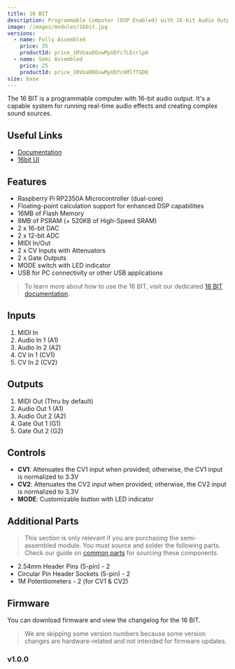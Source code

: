 ```yaml
---
title: 16 BIT
description: Programmable Computer (DSP Enabled) with 16-bit Audio Output.
image: /images/modules/16bit.jpg
versions:
  - name: Fully Assembled
    price: 35
    productId: price_1RVUaxDOvwMyUDfc7LEcrlp0
  - name: Semi Assembled
    price: 25
    productId: price_1RVUaRDOvwMyUDfckMlfTGDQ
size: base
---
```


The 16 BIT is a programmable computer with 16-bit audio output. It's a capable system for running real-time audio effects and creating complex sound sources.

## Useful Links

* [Documentation](/docs/16bit/introduction)
* [16bit UI](/ui/16bit)

## Features

* Raspberry Pi RP2350A Microcontroller (dual-core)
* Floating-point calculation support for enhanced DSP capabilities
* 16MB of Flash Memory
* 8MB of PSRAM (+ 520KB of High-Speed SRAM)
* 2 x 16-bit DAC
* 2 x 12-bit ADC
* MIDI In/Out
* 2 x CV Inputs with Attenuators
* 2 x Gate Outputs
* MODE switch with LED indicator
* USB for PC connectivity or other USB applications

> To learn more about how to use the 16 BIT, visit our dedicated [16 BIT documentation](/docs/16bit/introduction).

## Inputs

1. MIDI In
2. Audio In 1 (A1)
3. Audio In 2 (A2)
4. CV In 1 (CV1)
5. CV In 2 (CV2)

## Outputs

1. MIDI Out (Thru by default)
2. Audio Out 1 (A1)
3. Audio Out 2 (A2)
4. Gate Out 1 (G1)
5. Gate Out 2 (G2)

## Controls

* **CV1**: Attenuates the CV1 input when provided; otherwise, the CV1 input is normalized to 3.3V
* **CV2**: Attenuates the CV2 input when provided; otherwise, the CV2 input is normalized to 3.3V
* **MODE**: Customizable button with LED indicator

## Additional Parts

> This section is only relevant if you are purchasing the semi-assembled module. You must source and solder the following parts. Check our guide on [common parts](/docs/technical-details/common-parts) for sourcing these components.

* 2.54mm Header Pins (5-pin) - 2
* Circular Pin Header Sockets (5-pin) - 2
* 1M Potentiometers - 2 (for CV1 & CV2)

## Firmware

You can download firmware and view the changelog for the 16 BIT.

> We are skipping some version numbers because some version changes are hardware-related and not intended for firmware updates.

### v1.0.0
